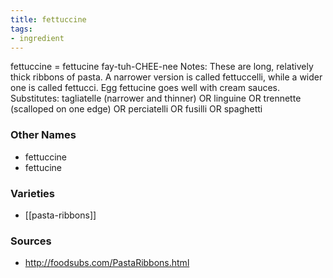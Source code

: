 ```yaml
---
title: fettuccine
tags:
- ingredient
---
```

fettuccine = fettucine fay-tuh-CHEE-nee Notes: These are long, relatively thick ribbons of pasta. A narrower version is called fettuccelli, while a wider one is called fettucci. Egg fettucine goes well with cream sauces. Substitutes: tagliatelle (narrower and thinner) OR linguine OR trennette (scalloped on one edge) OR perciatelli OR fusilli OR spaghetti

### Other Names

* fettuccine
* fettucine

### Varieties

* [[pasta-ribbons]]

### Sources
* http://foodsubs.com/PastaRibbons.html
